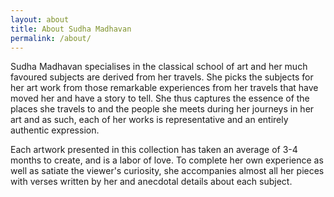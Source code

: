 ```yaml
---
layout: about
title: About Sudha Madhavan
permalink: /about/
---
```


Sudha Madhavan specialises in the classical school of art and her much favoured subjects are derived from her travels. She picks the subjects for her art work from those remarkable experiences from her travels that have moved her and have a story to tell. She thus captures the essence of the places she travels to and the people she meets during her journeys in her art and as such, each of her works is representative and an entirely authentic expression.

Each artwork presented in this collection has taken an average of 3-4 months to create, and is a labor of love. To complete her own experience as well as satiate the viewer's curiosity, she accompanies almost all her pieces with verses written by her and anecdotal details about each subject.
